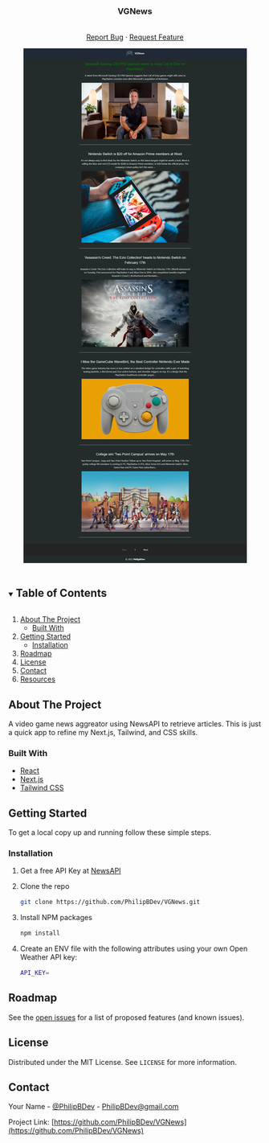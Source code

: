   <h3 align="center">VGNews</h3>
    <p align="center">
</p>

  <p align="center">
    <br />
    <a href="https://github.com/PhilipBDev/VGNews/issues">Report Bug</a>
    ·
    <a href="https://github.com/PhilipBDev/VGNews/issues">Request Feature</a>
    </p>

<p align="center">
    <img src="public/preview.png">
</p>

<!-- TABLE OF CONTENTS -->
<details open="open">
  <summary><h2 style="display: inline-block">Table of Contents</h2></summary>
  <ol>
    <li>
      <a href="#about-the-project">About The Project</a>
      <ul>
        <li><a href="#built-with">Built With</a></li>
      </ul>
    </li>
    <li>
      <a href="#getting-started">Getting Started</a>
      <ul>
        <li><a href="#installation">Installation</a></li>
      </ul>
    </li>
    <li><a href="#roadmap">Roadmap</a></li>
    <li><a href="#license">License</a></li>
    <li><a href="#contact">Contact</a></li>
    <li><a href="#resources">Resources</a></li>
  </ol>
</details>

<!-- ABOUT THE PROJECT -->

## About The Project

A video game news aggreator using NewsAPI to retrieve articles. This is just a quick app to refine my Next.js, Tailwind, and CSS skills.

### Built With

- [React](https://reactjs.org/)
- [Next.js](https://nextjs.org/)
- [Tailwind CSS](https://tailwindcss.com/)

<!-- GETTING STARTED -->

## Getting Started

To get a local copy up and running follow these simple steps.

### Installation

1. Get a free API Key at [NewsAPI](https://newsapi.org/)
2. Clone the repo
   ```sh
   git clone https://github.com/PhilipBDev/VGNews.git
   ```
3. Install NPM packages
   ```sh
   npm install
   ```
4. Create an ENV file with the following attributes using your own Open Weather API key:

   ```sh
   API_KEY=
   ```

<!-- ROADMAP -->

## Roadmap

See the [open issues](https://github.com/PhilipBDev/VGNews/issues) for a list of proposed features (and known issues).

<!-- LICENSE -->

## License

Distributed under the MIT License. See `LICENSE` for more information.

<!-- CONTACT -->

## Contact

Your Name - [@PhilipBDev](https://twitter.com/PhilipBDev) - PhilipBDev@gmail.com

Project Link: [https://github.com/PhilipBDev/VGNews](https://github.com/PhilipBDev/VGNews)

<!-- RESOURCES -->
